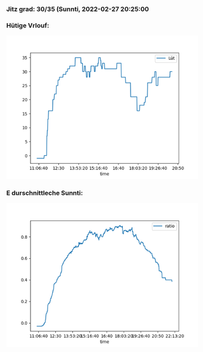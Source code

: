 ### Jitz grad: 30/35 (Sunnti, 2022-02-27 20:25:00

### Hütige Vrlouf:
![Graph](Today.png)

### E durschnittleche Sunnti:
![Graph](Sunnti.png)